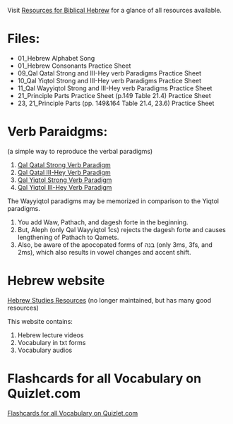 Visit [Resources for Biblical Hebrew](https://bbheb.github.io/) for a glance of all resources available.

# Files:

* 01_Hebrew Alphabet Song
* 01_Hebrew Consonants Practice Sheet
* 09_Qal Qatal Strong and III-Hey verb Paradigms Practice Sheet
* 10_Qal Yiqtol Strong and III-Hey verb Paradigms Practice Sheet
* 11_Qal Wayyiqtol Strong and III-Hey verb Paradigms Practice Sheet
* 21_Principle Parts Practice Sheet (p.149 Table 21.4) Practice Sheet
* 23, 21_Principle Parts (pp. 149&164 Table 21.4, 23.6) Practice Sheet


# Verb Paraidgms:
(a simple way to reproduce the verbal paradigms)
1. [Qal Qatal Strong Verb Paradigm](https://www.youtube.com/watch?v=P9xVYJ-sJ2k)
2. [Qal Qatal III-Hey Verb Paradigm](https://www.youtube.com/watch?v=sIEL2xp1ogo)
3. [Qal Yiqtol Strong Verb Paradigm](https://www.youtube.com/watch?v=9cuka5tgK94)
4. [Qal Yiqtol III-Hey Verb Paradigm](https://www.youtube.com/watch?v=6ewIlzYvoB4)

The Wayyiqtol paradigms may be memorized in comparison to the Yiqtol paradigms.
1. You add Waw, Pathach, and dagesh forte in the beginning.
2. But, Aleph (only Qal Wayyiqtol 1cs) rejects the dagesh forte and causes lengthening of Pathach to Qamets.
3. Also, be aware of the apocopated forms of בנה (only 3ms, 3fs, and 2ms), which also results in vowel changes and accent shift.



# Hebrew website
[Hebrew Studies Resources](http://hebrewgrammar.sbts.edu/index.html) (no longer maintained, but has many good resources)

This website contains:
1. Hebrew lecture videos
2. Vocabulary in txt forms
3. Vocabulary audios

# Flashcards for all Vocabulary on Quizlet.com
[Flashcards for all Vocabulary on Quizlet.com](https://quizlet.com/SBTSOnline/folders/elementary-hebrew-20400-garrett)
